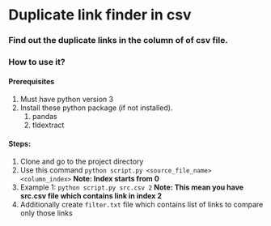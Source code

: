 
# Duplicate link finder in csv
### Find out the duplicate links in the column of of csv file.

### How to use it?

#### Prerequisites

1. Must have python version 3
2. Install these python package (if not installed).
    1. pandas
    2. tldextract

#### Steps:

1. Clone and go to the project directory
2. Use this command ``python script.py <source_file_name> <column_index>`` **Note: Index starts from 0**
3. Example 1: `python script.py src.csv 2` **Note: This mean you have src.csv file which contains link in index 2** 
4. Additionally create `filter.txt` file which contains list of links to compare only those links
